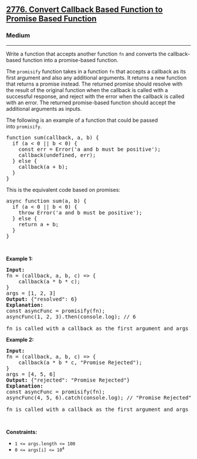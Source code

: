 <h2><a href="https://leetcode.com/problems/convert-callback-based-function-to-promise-based-function/">2776. Convert Callback Based Function to Promise Based Function</a></h2><h3>Medium</h3><hr><div><p>Write a function that accepts another function <code>fn</code> and converts the callback-based function&nbsp;into a promise-based function.&nbsp;</p>

<p>The <code>promisify</code>&nbsp;function takes in a function <code>fn</code> that accepts a callback as its first argument and also any additional arguments. It&nbsp;returns a new function that returns a promise instead. The returned promise should resolve with the result of the original function when the callback is called with a successful response, and reject with the error when the callback is called with an error. The returned promise-based function should accept the additional arguments as inputs.</p>

<p>The following is an example of a function that could be passed into&nbsp;<code>promisify</code>.</p>

<pre>function sum(callback, a, b) {
  if (a &lt; 0 || b &lt; 0) {
&nbsp;   const err = Error('a and b must be positive');
    callback(undefined, err);
&nbsp; } else {
    callback(a + b);
&nbsp; }
}
</pre>

<p>This is the equivalent code based on promises:</p>

<pre>async function sum(a, b) {
  if (a &lt; 0 || b &lt; 0) {
    throw Error('a and b must be positive');
&nbsp; } else {
    return a + b;
&nbsp; }
}
</pre>

<p>&nbsp;</p>
<p><strong class="example">Example 1:</strong></p>

<pre><strong>Input:</strong> 
fn = (callback, a, b, c) =&gt; {
    callback(a * b * c);
}
args = [1, 2, 3]
<strong>Output:</strong> {"resolved": 6}
<strong>Explanation:</strong> 
const asyncFunc = promisify(fn);
asyncFunc(1, 2, 3).then(console.log); // 6

fn is called with a callback as the first argument and args as the rest. The promise based version of fn resolves a value of 6 when called with (1, 2, 3).
</pre>

<p><strong class="example">Example 2:</strong></p>

<pre><strong>Input:</strong> 
fn = (callback, a, b, c) =&gt; {
    callback(a * b * c, "Promise Rejected");
}
args = [4, 5, 6]
<strong>Output:</strong> {"rejected": "Promise Rejected"}
<strong>Explanation:</strong> 
const asyncFunc = promisify(fn);
asyncFunc(4, 5, 6).catch(console.log); // "Promise Rejected"

fn is called with a callback as the first argument and args as the rest. As the second argument, the callback accepts an error message, so when fn is called, the promise is rejected with a error message provided in the callback. Note that it did not matter what was passed as the first argument into the callback.
</pre>

<p>&nbsp;</p>
<p><strong>Constraints:</strong></p>

<ul>
	<li><code>1 &lt;= args.length &lt;= 100</code></li>
	<li><code>0 &lt;= args[i] &lt;= 10<sup>4</sup></code></li>
</ul>
</div>